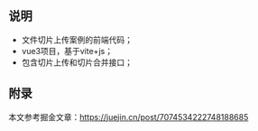 ## 说明
- 文件切片上传案例的前端代码；
- vue3项目，基于vite+js；
- 包含切片上传和切片合并接口；

## 附录
本文参考掘金文章：https://juejin.cn/post/7074534222748188685
